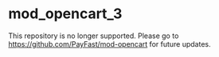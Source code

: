 # mod_opencart_3

This repository is no longer supported. Please go to https://github.com/PayFast/mod-opencart for future updates.
